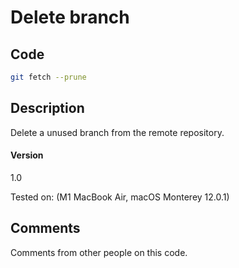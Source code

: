
# Delete branch

## Code

```bash
git fetch --prune
```

## Description

Delete a unused branch from the remote repository.


#### Version
1.0

Tested on: (M1 MacBook Air, macOS Monterey 12.0.1)

## Comments

Comments from other people on this code.
